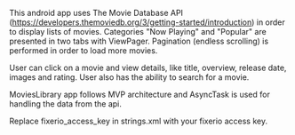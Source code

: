 This android app uses The Movie Database API (https://developers.themoviedb.org/3/getting-started/introduction) in order to display lists of movies. Categories "Now Playing" and "Popular" are presented in two tabs with ViewPager. Pagination (endless scrolling) is performed in order to load more movies.

User can click on a movie and view details, like title, overview, release date, images and rating. User also has the ability to search for a movie.

MoviesLibrary app follows MVP architecture and AsyncTask is used for handling the data from the api.

Replace fixerio_access_key in strings.xml with your fixerio access key.
